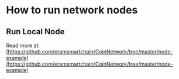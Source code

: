 # How to run network nodes

## Run Local Node

Read more at: [https://github.com/eramsmartchain/CoinNetwork/tree/master/node-example](https://github.com/eramsmartchain/CoinNetwork/tree/master/node-example)
